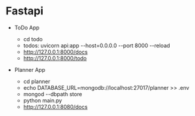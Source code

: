 # Fastapi
- ToDo App
    - cd todo
    - todos: uvicorn api:app --host=0.0.0.0 --port 8000 --reload
    - http://127.0.0.1:8000/docs
    - http://127.0.0.1:8000/todo

- Planner App
    - cd planner
    - echo DATABASE_URL=mongodb://localhost:27017/planner >> .env
    - mongod --dbpath store
    - python main.py
    - http://127.0.0.1:8080/docs